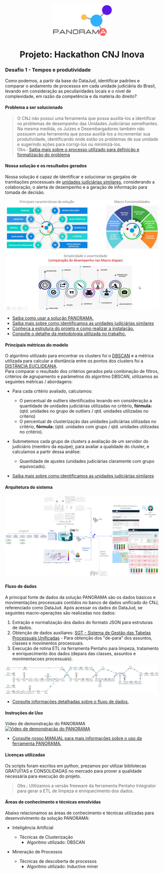 <div align="center"><img img src='/reports/figures/logo.png' width="200"></div> 

<h1 align=center>Projeto: Hackathon CNJ Inova</h1>

### Desafio 1 -  Tempos e produtividade
Como podemos, a partir da base do DataJud, identificar padrões e comparar o andamento de processos em cada unidade judiciária do Brasil, levando em consideração as peculiaridades locais e o nível de complexidade, em razão da competência e da matéria do direito?
#### Problema a ser solucionado
>O CNJ não possui uma ferramenta que possa auxiliá-los a identificar os problemas de desempenho das Unidades Judiciárias semelhantes. Na mesma medida, os Juizes e Desembargadores também não possuem uma ferramenta que possa auxiliá-los a incrementar sua produtividade, identificando onde estão os problemas de sua unidade e sugerindo ações para corrigi-los ou minimizá-los. <br>
>Obs.: [Saiba mais sobre o processo utilizado para definição e formalização do problema](README_PROBLEMA.md)

#### Nossa solução e os resultados gerados
Nossa solução é capaz de identificar e solucionar os gargalos de tramitações processuais de [unidades judiciárias similares](README_CLUSTERIZACAO.md), considerando a colaboração, o alerta de desempenho e a geração de informação para tomada de decisão.

<img src='/reports/figures/funcionalidades.png'>

* [Saiba como usar a solução PANORAMA.](#uso)
* [Saiba mais sobre como identificamos as unidades judiciárias similares](README_CLUSTERIZACAO.md)
* [Conheça a estrutura do projeto e como realizar a instalação.](README_PROJETO.md)
* [Consulte o detalhe da metodologia utilizada no trabalho.](README_METODOLOGIA.md)

#### Principais métricas do modelo
O algoritmo utilizado para encontrar os clusters foi o [DBSCAN](https://en.wikipedia.org/wiki/DBSCAN) e a métrica utilizada para calcular a disntância entre os pontos dos clusters foi a [DISTÂNCIA EUCLIDEANA](https://en.wikipedia.org/wiki/Euclidean_distance).<br>
Para comparar o resultado dos critérios gerados pela combinação de filtros, critérios de agrupamento e parâmetros do algoritmo DBSCAN, utilizamos as seguintes métricas / abordagens:
  * Para cada critério avaliado, calculamos:
      * O percentual de outliers identificados levando em consideração a quantidade de unidades judiciárias utilizadas no critério, **fórmula:** (qtd. unidades no grupo de outliers / qtd. unidades utilizadas no critério)
      * O percentual de clusterização das unidades judiciárias utilizadas no critério, **fórmula:** (qtd. unidades com grupo / qtd. unidades utilizadas no critério).
  * Submetemos cada grupo de clusters a avaliação de um servidor do judiciário (membro da equipe), para avaliar a qualidade do cluster, e calculamos a partir dessa análise:
      * Quantidade de ajustes (unidades judiciárias claramente com grupo equivocado).
  
* [Saiba mais sobre como identificamos as unidades judiciárias similares](README_CLUSTERIZACAO.md)

#### Arquitetura do sistema
<img src='/reports/figures/Solucao_geral.png'>

#### Fluxo de dados
A principal fonte de dados da solução PANORAMA são os dados básicos e movimentações processuais contidos no banco de dados unificado do CNJ, referenciado como DataJud. Após acessar os dados do DataJud, se seguintes macro-operações são realizadas nos dados:
1. Extração e normalização dos dados do formato JSON para estruturas de dados.
2. Obtenção de dados auxiliares: [SGT - Sistema de Gestão das Tabelas Processuais Unificadas](https://www.cnj.jus.br/sgt/consulta_publica_assuntos.php) - Para obtenção dos "de-para" dos assuntos, classes e movimentos processuais.
3. Execução de rotina ETL na ferramenta Pentaho para limpeza, tratamento e enriquecimento dos dados (depara das classes, assuntos e movimentacoes processuais).
 
<img src='/reports/figures/pentaho.png'>

* [Consulte informações detalhadas sobre o fluxo de dados.](README_FLUXODADOS.md)

<a id="uso"></a>
#### Instruções de Uso
Vídeo de demonstração do PANORAMA <br>
[![Video de demonstração do PANORAMA](http://img.youtube.com/vi/HUdqS584Dqw/0.jpg)](https://www.youtube.com/watch?v=HUdqS584Dqw "Panorama")
* [Consulte nosso MANUAL para mais informações sobre o uso da ferramenta PANORAMA.](README_MANUAL.md)

#### Licenças utilizadas
Os scripts foram escritos em python, prezamos por utilizar bibliotecas GRATUÍTAS e CONSOLIDADAS no mercado para prover a qualidade necessária para execução do projeto.

> Obs.: Utilizamos a versão freeware da ferramenta Pentaho Integrator para gerar a ETL de limpeza e enriquecimento dos dados.

#### Áreas de conhecimento e técnicas envolvidas
Abaixo relacionamos as áreas de conhecimento e técnicas utilizadas para desenvolvimento da solução PANORAMA:
  * Inteligência Artificial
    *  Técnicas de Clusterização
       *  Algoritmo utilizado: DBSCAN
  
  * Mineração de Processos
    * Técnicas de descoberta de processos
       * Algoritmo utilizado: Inductive miner




